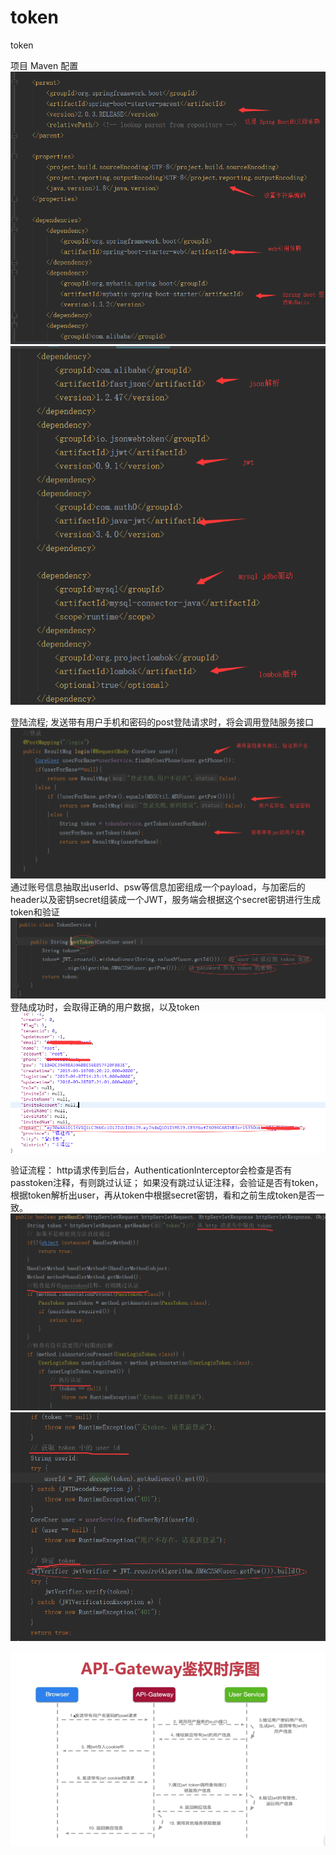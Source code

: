 # token
token

项目 Maven 配置
![image](https://github.com/chenk1993/token/blob/master/img/2.png)
![image](https://github.com/chenk1993/token/blob/master/img/3.png)


登陆流程;
发送带有用户手机和密码的post登陆请求时，将会调用登陆服务接口
![image](https://github.com/chenk1993/token/blob/master/img/4.png)
通过账号信息抽取出userId、psw等信息加密组成一个payload，与加密后的header以及密钥secret组装成一个JWT，服务端会根据这个secret密钥进行生成token和验证
![image](https://github.com/chenk1993/token/blob/master/img/5.png)
登陆成功时，会取得正确的用户数据，以及token
![image](https://github.com/chenk1993/token/blob/master/img/1.png)

验证流程：
http请求传到后台，AuthenticationInterceptor会检查是否有passtoken注释，有则跳过认证；
如果没有跳过认证注释，会验证是否有token，根据token解析出user，再从token中根据secret密钥，看和之前生成token是否一致。
![image](https://github.com/chenk1993/token/blob/master/img/7.png)
![image](https://github.com/chenk1993/token/blob/master/img/8.png)

![image](https://github.com/chenk1993/token/blob/master/img/6.png)






